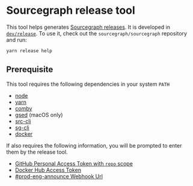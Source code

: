 # Sourcegraph release tool

This tool helps generates [Sourcegraph releases](../process/releases/index.md).
It is developed in [`dev/release`](https://sourcegraph.com/github.com/sourcegraph/sourcegraph/-/tree/dev/release).
To use it, check out the `sourcegraph/sourcegraph` repository and run:

```sh
yarn release help
```

## Prerequisite

This tool requires the following dependencies in your system `PATH`

- [node](https://github.com/nvm-sh/nvm)
- [yarn](https://classic.yarnpkg.com/en/docs/install#mac-stable)
- [comby](https://comby.dev)
- [gsed](https://formulae.brew.sh/formula/gnu-sed#default) (macOS only)
- [src-cli](https://github.com/sourcegraph/src-cli)
- [sg-cli](https://docs.sourcegraph.com/dev/setup/quickstart)
- [docker](https://www.docker.com/get-started)

If also requires the following information, you will be prompted to enter them by the release tool.

- [GitHub Personal Access Token with `repo` scope](https://github.com/settings/tokens)
- [Docker Hub Access Token](https://hub.docker.com/settings/security)
- [#prod-eng-announce Webhook Url](https://start.1password.com/open/i?a=HEDEDSLHPBFGRBTKAKJWE23XX4&v=dnrhbauihkhjs5ag6vszsme45a&i=pldpna5vivapxe4phewnqd42ji&h=team-sourcegraph.1password.com)
